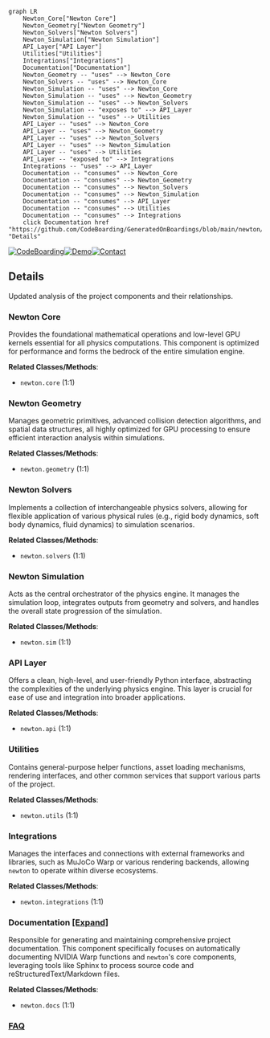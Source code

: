 ```mermaid
graph LR
    Newton_Core["Newton Core"]
    Newton_Geometry["Newton Geometry"]
    Newton_Solvers["Newton Solvers"]
    Newton_Simulation["Newton Simulation"]
    API_Layer["API Layer"]
    Utilities["Utilities"]
    Integrations["Integrations"]
    Documentation["Documentation"]
    Newton_Geometry -- "uses" --> Newton_Core
    Newton_Solvers -- "uses" --> Newton_Core
    Newton_Simulation -- "uses" --> Newton_Core
    Newton_Simulation -- "uses" --> Newton_Geometry
    Newton_Simulation -- "uses" --> Newton_Solvers
    Newton_Simulation -- "exposes to" --> API_Layer
    Newton_Simulation -- "uses" --> Utilities
    API_Layer -- "uses" --> Newton_Core
    API_Layer -- "uses" --> Newton_Geometry
    API_Layer -- "uses" --> Newton_Solvers
    API_Layer -- "uses" --> Newton_Simulation
    API_Layer -- "uses" --> Utilities
    API_Layer -- "exposed to" --> Integrations
    Integrations -- "uses" --> API_Layer
    Documentation -- "consumes" --> Newton_Core
    Documentation -- "consumes" --> Newton_Geometry
    Documentation -- "consumes" --> Newton_Solvers
    Documentation -- "consumes" --> Newton_Simulation
    Documentation -- "consumes" --> API_Layer
    Documentation -- "consumes" --> Utilities
    Documentation -- "consumes" --> Integrations
    click Documentation href "https://github.com/CodeBoarding/GeneratedOnBoardings/blob/main/newton/Documentation.md" "Details"
```

[![CodeBoarding](https://img.shields.io/badge/Generated%20by-CodeBoarding-9cf?style=flat-square)](https://github.com/CodeBoarding/CodeBoarding)[![Demo](https://img.shields.io/badge/Try%20our-Demo-blue?style=flat-square)](https://www.codeboarding.org/demo)[![Contact](https://img.shields.io/badge/Contact%20us%20-%20contact@codeboarding.org-lightgrey?style=flat-square)](mailto:contact@codeboarding.org)

## Details

Updated analysis of the project components and their relationships.

### Newton Core
Provides the foundational mathematical operations and low-level GPU kernels essential for all physics computations. This component is optimized for performance and forms the bedrock of the entire simulation engine.


**Related Classes/Methods**:

- `newton.core` (1:1)


### Newton Geometry
Manages geometric primitives, advanced collision detection algorithms, and spatial data structures, all highly optimized for GPU processing to ensure efficient interaction analysis within simulations.


**Related Classes/Methods**:

- `newton.geometry` (1:1)


### Newton Solvers
Implements a collection of interchangeable physics solvers, allowing for flexible application of various physical rules (e.g., rigid body dynamics, soft body dynamics, fluid dynamics) to simulation scenarios.


**Related Classes/Methods**:

- `newton.solvers` (1:1)


### Newton Simulation
Acts as the central orchestrator of the physics engine. It manages the simulation loop, integrates outputs from geometry and solvers, and handles the overall state progression of the simulation.


**Related Classes/Methods**:

- `newton.sim` (1:1)


### API Layer
Offers a clean, high-level, and user-friendly Python interface, abstracting the complexities of the underlying physics engine. This layer is crucial for ease of use and integration into broader applications.


**Related Classes/Methods**:

- `newton.api` (1:1)


### Utilities
Contains general-purpose helper functions, asset loading mechanisms, rendering interfaces, and other common services that support various parts of the project.


**Related Classes/Methods**:

- `newton.utils` (1:1)


### Integrations
Manages the interfaces and connections with external frameworks and libraries, such as MuJoCo Warp or various rendering backends, allowing `newton` to operate within diverse ecosystems.


**Related Classes/Methods**:

- `newton.integrations` (1:1)


### Documentation [[Expand]](./Documentation.md)
Responsible for generating and maintaining comprehensive project documentation. This component specifically focuses on automatically documenting NVIDIA Warp functions and `newton`'s core components, leveraging tools like Sphinx to process source code and reStructuredText/Markdown files.


**Related Classes/Methods**:

- `newton.docs` (1:1)




### [FAQ](https://github.com/CodeBoarding/GeneratedOnBoardings/tree/main?tab=readme-ov-file#faq)